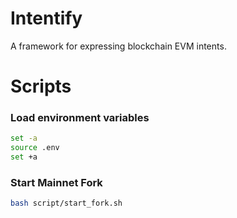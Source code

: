 # Intentify

A framework for expressing blockchain EVM intents.

# Scripts

### Load environment variables
```bash
set -a
source .env
set +a
```

### Start Mainnet Fork
```bash
bash script/start_fork.sh
```